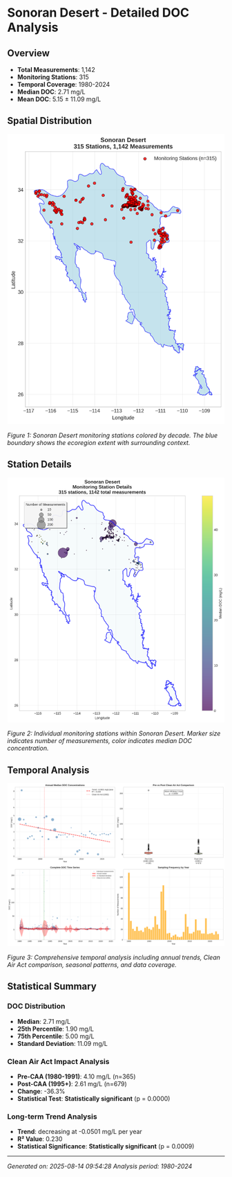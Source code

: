 # Sonoran Desert - Detailed DOC Analysis

## Overview
- **Total Measurements**: 1,142
- **Monitoring Stations**: 315
- **Temporal Coverage**: 1980-2024
- **Median DOC**: 2.71 mg/L
- **Mean DOC**: 5.15 ± 11.09 mg/L

## Spatial Distribution

![Ecoregion Overview](Sonoran_Desert_overview_map.png)

*Figure 1: Sonoran Desert monitoring stations colored by decade. The blue boundary shows the ecoregion extent with surrounding context.*

## Station Details

![Station Details](Sonoran_Desert_stations.png)

*Figure 2: Individual monitoring stations within Sonoran Desert. Marker size indicates number of measurements, color indicates median DOC concentration.*

## Temporal Analysis

![Time Series Analysis](Sonoran_Desert_timeseries.png)

*Figure 3: Comprehensive temporal analysis including annual trends, Clean Air Act comparison, seasonal patterns, and data coverage.*

## Statistical Summary

### DOC Distribution
- **Median**: 2.71 mg/L
- **25th Percentile**: 1.90 mg/L  
- **75th Percentile**: 5.00 mg/L
- **Standard Deviation**: 11.09 mg/L

### Clean Air Act Impact Analysis

- **Pre-CAA (1980-1991)**: 4.10 mg/L (n=365)
- **Post-CAA (1995+)**: 2.61 mg/L (n=679)
- **Change**: -36.3%
- **Statistical Test**: **Statistically significant** (p = 0.0000)

### Long-term Trend Analysis

- **Trend**: decreasing at -0.0501 mg/L per year
- **R² Value**: 0.230
- **Statistical Significance**: **Statistically significant** (p = 0.0009)


---
*Generated on: 2025-08-14 09:54:28*
*Analysis period: 1980-2024*
